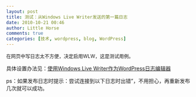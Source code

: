 ```yaml
---
layout: post
title: 测试：从Windows Live Writer发送的第一篇日志
date: 2010-10-21 00:46
author: Little Horse
comments: true
categories: [技术, wordpress, blog, WordPress]
---
```

<p><font size="2">在网页中写日志太不方便，决定启用WLW，这是测试用例。</font></p>
<p>具体设置办法见：<a href="http://www.myitlife.net/%E4%BD%BF%E7%94%A8windows-live-writer%E4%BD%9C%E4%B8%BAwordpress%E6%97%A5%E5%BF%97%E7%BC%96%E8%BE%91%E5%99%A8.html" target="_blank">使用Windows Live Writer作为WordPress日志编辑器</a></p>
<p>ps：如果发布日志时提示：尝试连接到以下日志时出错&rdquo;，不用担心，再重新发布几次就可以成功。</p>

